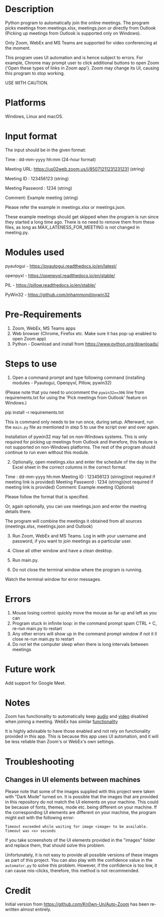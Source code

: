 # Description

Python program to automatically join the online meetings.
The program picks meetings from meetings.xlsx, meetings.json or directly from Outlook
(Picking up meetings from Outlook is supported only on Windows).

Only Zoom, WebEx and MS Teams are supported for video conferencing at the moment.

This program uses UI automation and is hence subject to errors.
For example, Chrome may prompt user to click additional buttons to open Zoom ('Open these types of links in Zoom app').
Zoom may change its UI, causing this program to stop working.

USE WITH CAUTION.

# Platforms

Windows, Linux and macOS.

# Input format

The input should be in the given format:

Time : dd-mm-yyyy hh:mm (24-hour format)

Meeting URL: https://us02web.zoom.us/j/85071211231231231 (string)

Meeting ID : 123456123 (string)

Meeting Password : 1234 (string)

Comment: Example meeting (string)

Please refer the example in meetings.xlsx or meetings.json.

These example meetings should get skipped when the program is run since they started a long time ago.
There is no need to remove them from these files, as long as MAX_LATENESS_FOR_MEETING is not changed in meeting.py.

# Modules used

pyautogui - https://pyautogui.readthedocs.io/en/latest/

openpyxl - https://openpyxl.readthedocs.io/en/stable/

PIL - https://pillow.readthedocs.io/en/stable/

PyWin32 - https://github.com/mhammond/pywin32

# Pre-Requirements

1. Zoom, WebEx, MS Teams apps
2. Web browser (Chrome, Firefox etc. Make sure it has pop-up enabled to open Zoom app)
3. Python - Download and install from https://www.python.org/downloads/

# Steps to use

1. Open a command prompt and type following command (installing modules - Pyautogui, Openpyxl, Pillow, pywin32)

(Please note that you need to uncomment the `pywin32==306` line from requirements.txt for using the 'Pick meetings from Outlook' feature on Windows.)

pip install -r requirements.txt

This is command only needs to be run once, during setup.
Afterward, run the `main.py` file as mentioned in step 5 to use the script over and over again. 

Installation of pywin32 may fail on non-Windows systems.
This is only required for picking up meetings from Outlook and therefore, this feature is not supported on non-Windows platforms.
The rest of the program should continue to run even without this module.

2. Optionally, open meetings.xlsx and enter the schedule of the day in the Excel sheet in the correct columns in the correct format.

Time : dd-mm-yyyy hh:mm Meeting ID : 123456123 (string)(not required if meeting link is provided) Meeting Password : 1234 (string)(not required if meeting link is provided) Comment: Example meeting (Optional)

Please follow the format that is specified.

Or, again optionally, you can use meetings.json and enter the meeting details there.

The program will combine the meetings it obtained from all sources (meetings.xlsx, meetings.json and Outlook)

3. Run Zoom, WebEx and MS Teams. Log in with your username and password, if you want to join meetings as a particular user.

4. Close all other window and have a clean desktop.

5. Run main.py.

6. Do not close the terminal window where the program is running.

Watch the terminal window for error messages.

# Errors

1. Mouse losing control: quickly move the mouse as far up and left as you can
2. Program stuck in infinite loop: in the command prompt spam CTRL + C, re-run main.py to restart
3. Any other errors will show up in the command prompt window if not it ll close re-run main.py to restart
4. Do not let the computer sleep when there is long intervals between meetings

# Future work

Add support for Google Meet.

# Notes

Zoom has functionality to automatically keep [audio](https://support.zoom.us/hc/en-us/articles/203024649-Muting-your-microphone-when-joining-a-meeting) and [video](https://support.zoom.us/hc/en-us/articles/4404456197133-Turning-video-off-when-joining-a-meeting) disabled when joining a meeting.
WebEx has similar [functionality](https://help.webex.com/en-us/article/npg35it/Webex-App-%7C-Choose-the-default-audio-and-video-for-meetings)

It is highly advisable to have those enabled and not rely on functionality provided in this app.
This is because this app uses UI automation, and it will be less reliable than Zoom's or WebEx's own settings.

# Troubleshooting

## Changes in UI elements between machines

Please note that some of the images supplied with this project were taken with "Dark Mode" turned on.
It is possible that the images that are provided in this repository do not match the UI elements on your machine.
This could be because of fonts, themes, mode etc. being different on your machine.
If the corresponding UI elements are different on your machine, the program might exit with the following error:

`Timeout exceeded while waiting for image <image> to be available. Timeout was <x> seconds`

If you take screenshots of the UI elements provided in the "images" folder and replace them, that should solve this problem.

Unfortunately, it is not easy to provide all possible versions of these images as part of this project.
You can also play with the confidence value in the `automator.py` to solve this problem.
However, if the confidence is too low, it can cause mis-clicks, therefore, this method is not recommended.

# Credit

Initial version from https://github.com/Kn0wn-Un/Auto-Zoom has been re-written almost entirely.
